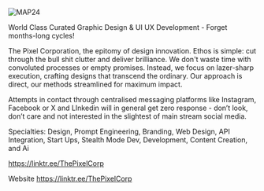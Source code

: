 ![MAP24](https://github.com/ThePixelCorporation/PixelCorporation.github.io/assets/168877977/6e2de180-0464-4061-b686-a29140a766f5)

World Class Curated Graphic Design & UI UX Development - Forget months-long cycles!


The Pixel Corporation, the epitomy of design innovation. Ethos is simple: cut through the bull shit clutter and deliver brilliance. We don't waste time with convoluted processes or empty promises. Instead, we focus on lazer-sharp execution, crafting designs that transcend the ordinary. Our approach is direct, our methods streamlined for maximum impact.

Attempts in contact through centralised messaging platforms like Instagram, Facebook or X and LInkedin will in general get zero response - don’t look, don’t care and not interested in the slightest of main stream social media.

Specialties:
Design, Prompt Engineering, Branding, Web Design, API Integration, Start Ups, Stealth Mode Dev, Development, Content Creation, and Ai

https://linktr.ee/ThePixelCorp

Website
https://linktr.ee/ThePixelCorp
